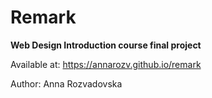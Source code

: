 <h1>Remark</h1>
<p><b>Web Design Introduction course final project</b></p>
<p>
    Available at: <a href="https://annarozv.github.io/remark">https://annarozv.github.io/remark</a>
</p>
<p>Author: Anna Rozvadovska</p>

